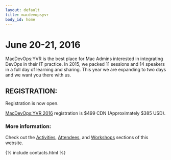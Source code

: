 ```yaml
---
layout: default
title: macdevopsyvr
body_id: home
---
```


# June 20-21, 2016

MacDevOps:YVR is the best place for Mac Admins interested in integrating DevOps in their IT practice. In 2015, we packed 11 sessions and 14 speakers in a full day of learning and sharing. This year we are expanding to two days and we want you there with us.

## REGISTRATION:

Registration is now open.

<a href="http://cars-ebmsweb.its.sfu.ca/reg/reg_p1_form.aspx?oc=05&ct=MECS-1&eventid=25908" target="_blank">MacDevOps:YVR 2016</a> registration is $499 CDN (Approximately $385 USD). 

### More information:

Check out the <a href="{{ site.baseurl }}/activities">Activities</a>, <a href="{{ site.baseurl }}/attendee"  >Attendees</a>, and <a href="{{ site.baseurl }}/workshops" >Workshops</a>
sections of this website.

{% include contacts.html %}




